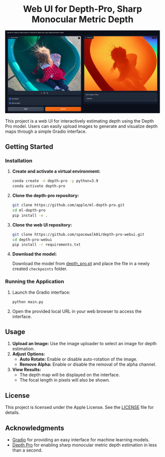 <h1 align="center">Web UI for Depth-Pro, Sharp Monocular Metric Depth</h1>

<p align="center">
  <img src="./ui.jpg" alt="Web UI for Depth-Pro Depth Estimation" />
</p>

This project is a web UI for interactively estimating depth using the Depth Pro model. Users can easily upload images to generate and visualize depth maps through a simple Gradio interface.

## Getting Started

### Installation

1. **Create and activate a virtual environment:**

   ```bash
   conda create -n depth-pro -y python=3.9
   conda activate depth-pro
   ```

2. **Clone the depth-pro repository:**

   ```bash
   git clone https://github.com/apple/ml-depth-pro.git
   cd ml-depth-pro
   pip install -e .
   ```

3. **Clone the web UI repository:**

   ```bash
   git clone https://github.com/spacewalk01/depth-pro-webui.git
   cd depth-pro-webui
   pip install -r requirements.txt
   ```

4. **Download the model:**

   Download the model from [depth_pro.pt](https://ml-site.cdn-apple.com/models/depth-pro/depth_pro.pt) and place the file in a newly created `checkpoints` folder.

### Running the Application

1. Launch the Gradio interface:

   ```bash
   python main.py
   ```

2. Open the provided local URL in your web browser to access the interface.

## Usage

1. **Upload an Image:** Use the image uploader to select an image for depth estimation.
2. **Adjust Options:**
   - **Auto Rotate:** Enable or disable auto-rotation of the image.
   - **Remove Alpha:** Enable or disable the removal of the alpha channel.
3. **View Results:**
   - The depth map will be displayed on the interface.
   - The focal length in pixels will also be shown.

## License

This project is licensed under the Apple License. See the [LICENSE](LICENSE) file for details.

## Acknowledgments

- [Gradio](https://www.gradio.app/) for providing an easy interface for machine learning models.
- [Depth Pro](https://github.com/apple/ml-depth-pro.git) for enabling sharp monocular metric depth estimation in less than a second.
